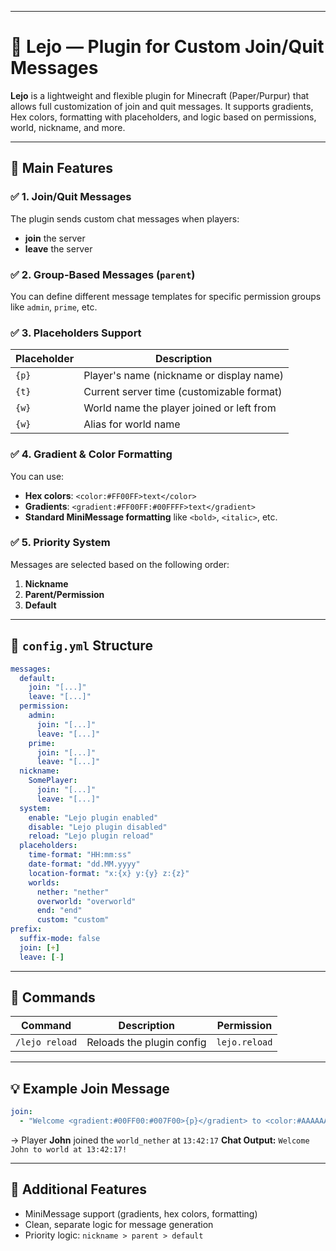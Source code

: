 
---

# 🧩 Lejo — Plugin for Custom Join/Quit Messages

**Lejo** is a lightweight and flexible plugin for Minecraft (Paper/Purpur) that allows full customization of join and quit messages. It supports gradients, Hex colors, formatting with placeholders, and logic based on permissions, world, nickname, and more.

---

## 🔧 Main Features

### ✅ 1. Join/Quit Messages

The plugin sends custom chat messages when players:

* **join** the server
* **leave** the server

### ✅ 2. Group-Based Messages (`parent`)

You can define different message templates for specific permission groups like `admin`, `prime`, etc.

### ✅ 3. Placeholders Support

| Placeholder             | Description                               |
| ----------------------- | ----------------------------------------- |
| `{p}`                   | Player's name (nickname or display name)  |
| `{t}`                   | Current server time (customizable format) |
| `{w}`                   | World name the player joined or left from |
| `{w}`                   | Alias for world name                      |

### ✅ 4. Gradient & Color Formatting

You can use:

* **Hex colors**: `<color:#FF00FF>text</color>`
* **Gradients**: `<gradient:#FF00FF:#00FFFF>text</gradient>`
* **Standard MiniMessage formatting** like `<bold>`, `<italic>`, etc.

### ✅ 5. Priority System

Messages are selected based on the following order:

1. **Nickname**
2. **Parent/Permission**
3. **Default**

---

## 📄 `config.yml` Structure

```yaml
messages:
  default:
    join: "[...]"
    leave: "[...]"
  permission:
    admin:
      join: "[...]"
      leave: "[...]"
    prime:
      join: "[...]"
      leave: "[...]"
  nickname:
    SomePlayer:
      join: "[...]"
      leave: "[...]"
  system:
    enable: "Lejo plugin enabled"
    disable: "Lejo plugin disabled"
    reload: "Lejo plugin reload"
  placeholders:
    time-format: "HH:mm:ss"
    date-format: "dd.MM.yyyy"
    location-format: "x:{x} y:{y} z:{z}"
    worlds:
      nether: "nether"
      overworld: "overworld"
      end: "end"
      custom: "custom"
prefix:
  suffix-mode: false
  join: [+]
  leave: [-]
```

---

## 🔌 Commands

| Command         | Description               | Permission     |
| --------------- | ------------------------- | -------------- |
| `/lejo reload`  | Reloads the plugin config | `lejo.reload`  |

---

## 💡 Example Join Message

```yaml
join:
  - "Welcome <gradient:#00FF00:#007F00>{p}</gradient> to <color:#AAAAAA>{w}</color> at {t}!"
```

→ Player **John** joined the `world_nether` at `13:42:17`
**Chat Output:** `Welcome John to world at 13:42:17!`

---

## 🧠 Additional Features

* MiniMessage support (gradients, hex colors, formatting)
* Clean, separate logic for message generation
* Priority logic: `nickname > parent > default`
